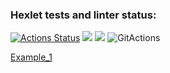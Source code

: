 ### Hexlet tests and linter status:

[![Actions Status](https://github.com/CroKodila/frontend-project-46/actions/workflows/hexlet-check.yml/badge.svg)](https://github.com/CroKodila/frontend-project-46/actions)
<a href="https://codeclimate.com/github/CroKodila/frontend-project-46/maintainability"><img src="https://api.codeclimate.com/v1/badges/9dfb055850d4df912fee/maintainability" /></a>
<a href="https://codeclimate.com/github/CroKodila/frontend-project-46/test_coverage"><img src="https://api.codeclimate.com/v1/badges/9dfb055850d4df912fee/test_coverage" /></a>
![GitActions](https://github.com/github/docs/actions/workflows/main.yml/badge.svg?event=push)

<a href = 'https://asciinema.org/a/GDJtAcP9lQTcQqXAw4q7ZWEJx'>Example_1</a>

